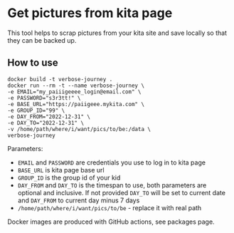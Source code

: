 # Get pictures from kita page

This tool helps to scrap pictures from your kita site and save locally so that they can be backed up.

## How to use

```shell
docker build -t verbose-journey .
docker run --rm -t --name verbose-journey \
-e EMAIL="my_paiiigeeee_login@email.com" \
-e PASSWORD="s3r3tt!" \
-e BASE_URL="https://paiigeee.mykita.com" \
-e GROUP_ID="99" \
-e DAY_FROM="2022-12-31" \
-e DAY_TO="2022-12-31" \
-v /home/path/where/i/want/pics/to/be:/data \
verbose-journey
```

Parameters:
- `EMAIL` and `PASSWORD` are credentials you use to log in to kita page
- `BASE_URL` is kita page base url
- `GROUP_ID` is the group id of your kid
- `DAY_FROM` and `DAY_TO` is the timespan to use, both parameters are optional and inclusive. If not provided `DAY_TO` will be set to current date and `DAY_FROM` to current day minus 7 days
- `/home/path/where/i/want/pics/to/be` - replace it with real path


Docker images are produced with GitHub actions, see packages page.